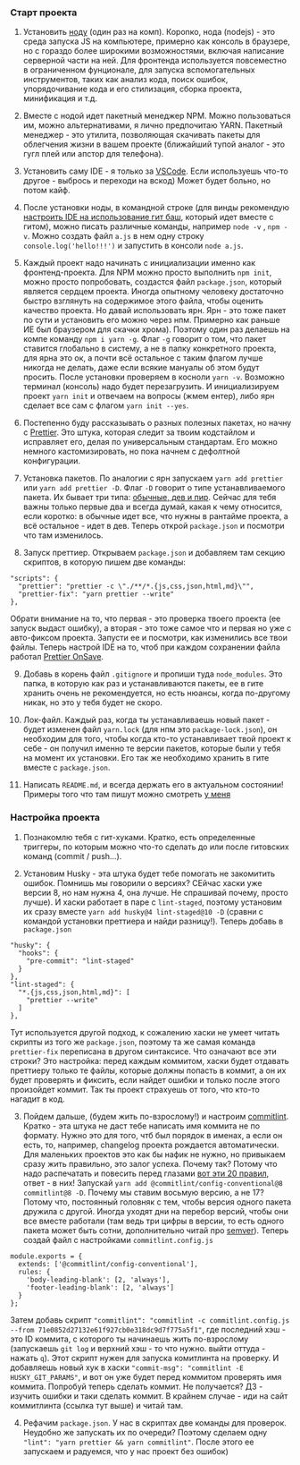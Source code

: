 ### Старт проекта

1. Установить [ноду](https://nodejs.org/en/download/) (один раз на комп). Короnко, нода (nodejs) - это среда запуска JS на компьютере, примерно как консоль в браузере, но с гораздо более широкими возможностями, включая написание серверной части на ней. Для фронтенда используется повсеместно в ограниченном фунционале, для запуска вспомогательных инструментов, таких как анализ кода, поиск ошибок, упорядочивание кода и его стилизация, сборка проекта, минификация и т.д.

2. Вместе с нодой идет пакетный менеджер NPM. Можно пользоваться им, можно альтернативами, я лично предпочитаю YARN. Пакетный менеджер - это утилита, позволяющая скачивать пакеты для облегчения жизни в вашем проекте (ближайший тупой аналог - это гугл плей или апстор для телефона).

3. Установить саму IDE - я только за [VSCode](https://code.visualstudio.com/download). Если используешь что-то другое - выбрось и переходи на вскод) Может будет больно, но потом кайф.

4. После установки ноды, в командной строке (для винды рекомендую [настроить IDE на использование гит баш](https://stackoverflow.com/questions/42606837/how-do-i-use-bash-on-windows-from-the-visual-studio-code-integrated-terminal), который идет вместе с гитом), можно писать различные команды, например `node -v` , `npm -v`. Можно создать файл `a.js` в нем одну строку `console.log('hello!!!')` и запустить в консоли `node a.js`.

5. Каждый проект надо начинать с инициализации именно как фронтенд-проекта. Для NPM можно просто выполнить `npm init`, можно просто попробовать, создастся файл `package.json`, который является сердцем проекта. Иногда опытному человеку достаточно быстро взглянуть на содержимое этого файла, чтобы оценить качество проекта. Но давай использовать ярн. Ярн - это тоже пакет по сути и установить его можно через нпм. Примерно как раньше ИЕ был браузером для скачки хрома). Поэтому один раз делаешь на компе команду `npm i yarn -g`. Флаг `-g` говорит о том, что пакет ставится глобально в систему, а не в папку конкретного проекта, для ярна это ок, а почти всё остальное с таким флагом лучше никогда не делать, даже если всякие мануалы об этом будут просить. После установки проверяем в косноли `yarn -v`. Возможно терминал (консоль) надо будет перезагрузить. И инициализируем проект `yarn init` и отвечаем на вопросы (жмем ентер), либо ярн сделает все сам с флагом `yarn init --yes`.

6. Постепенно буду рассказывать о разных полезных пакетах, но начну с [Prettier](https://prettier.io/). Это штука, которая следит за твоим кодстайлом и исправляет его, делая по универсальным стандартам. Его можно немного кастомизировать, но пока начнем с дефолтной конфигурации.

7. Установка пакетов. По аналогии с ярн запускаем `yarn add prettier` или `yarn add prettier -D`. Флаг `-D` говорит о типе устанавливаемого пакета. Их бывает три типа: [обычные, дев и пир](https://www.geeksforgeeks.org/difference-between-dependencies-devdependencies-and-peerdependencies/). Сейчас для тебя важны только первые два и всегда думай, какая к чему относится, если коротко: в обычные идет все, что нужны в рантайме проекта, а всё остальное - идет в дев. Теперь открой `package.json` и посмотри что там изменилось.

8. Запуск преттиер. Открываем `package.json` и добавляем там секцию скриптов, в которую пишем две команды:

```
"scripts": {
  "prettier": "prettier -c \"./**/*.{js,css,json,html,md}\"",
  "prettier-fix": "yarn prettier --write"
},
```

Обрати внимание на то, что первая - это проверка твоего проекта (ее запуск выдаст ошибку), а вторая - это тоже самое что и первая но уже с авто-фиксом проекта. Запусти ее и посмотри, как изменились все твои файлы. Теперь настрой IDE на то, чтоб при каждом сохранении файла работал [Prettier OnSave](https://www.robinwieruch.de/how-to-use-prettier-vscode/).

9. Добавь в корень файл `.gitignore` и пропиши туда `node_modules`. Это папка, в которую как раз и устанавливаются пакеты, ее в гите хранить очень не рекомендуется, но есть нюансы, когда по-другому никак, но это у тебя будет не скоро.

10. Лок-файл. Каждый раз, когда ты устанавливаешь новый пакет - будет изменен файл `yarn.lock` (для нпм это `package-lock.json`), он необходим для того, чтобы когда кто-то устанавливает твой проект к себе - он получил именно те версии пакетов, которые были у тебя на момент их установки. Его так же необходимо хранить в гите вместе с `package.json`.

11. Написать `README.md`, и всегда держать его в актуальном состоянии! Примеры того что там пишут можно смотреть [у меня](https://github.com/opty1712)

### Настройка проекта

1. Познакомлю тебя с гит-хуками. Кратко, есть определенные триггеры, по которым можно что-то сделать до или после гитовских команд (commit / push...).

2. Установим Husky - эта штука будет тебе помогать не закомитить ошибок. Помнишь мы говорили о версиях? СЕйчас хаски уже версии 8, но нам нужна 4, она лучше. Не спрашивай почему, просто лучше). И хаски работает в паре с `lint-staged`, поэтому установим их сразу вместе `yarn add husky@4 lint-staged@10 -D` (сравни с командой установки преттиера и найди разницу!).
   Теперь добавь в `package.json`

```
"husky": {
  "hooks": {
    "pre-commit": "lint-staged"
  }
},
"lint-staged": {
  "*.{js,css,json,html,md}": [
    "prettier --write"
  ]
},

```

Тут используется другой подход, к сожалению хаски не умеет читать скрипты из того же `package.json`, поэтому та же самая команда `prettier-fix` переписана в другом синтаксисе. Что означают все эти строки? Это настройка: перед каждым коммитом, хаски будет отдавать преттиеру только те файлы, которые должны попасть в коммит, а он их будет проверять и фиксить, если найдет ошибки и только после этого произойдет коммит. Так ты проект страхуешь от того, что кто-то нагадит в код.

3. Пойдем дальше, (будем жить по-взрослому!) и настроим [commitlint](https://github.com/conventional-changelog/commitlint). Кратко - эта штука не даст тебе написать имя коммита не по формату. Нужно это для того, чтб был порядок в именах, а если он есть, то, например, changelog проекта рождается автоматически. Для маленьких проектов это как бы нафик не нужно, но привыкаем сразу жить правильно, это залог успеха. Почему так? Потому что надо распечатать и повесить перед глазами [вот эти 20 правил](https://tyapk.ru/blog/post/the-zen-of-python), ответ - в них!
   Запускай `yarn add @commitlint/config-conventional@8 commitlint@8 -D`. Почему мы ставим восьмую версию, а не 17? Потому что, постоянный головняк с тем, чтобы версия одного пакета дружила с другой. Иногда уходят дни на перебор версий, чтобы они все вместе работали (там ведь три цифры в версии, то есть одного пакета может быть сотни, дополнительно читай про [semver](https://druki.ru/wiki/semver)). Теперь создай файл с настройками `commitlint.config.js`

```
module.exports = {
  extends: ['@commitlint/config-conventional'],
  rules: {
    'body-leading-blank': [2, 'always'],
    'footer-leading-blank': [2, 'always']
  }
};

```

Затем добавь скрипт `"commitlint": "commitlint -c commitlint.config.js --from 71e0852d27132e61f927cb0e318dc9d7f775a5f1"`, где последний хэш - это ID коммита, с которого ты начинаешь жить по-взрослому (запускаешь `git log` и верхний хэш - то что нужно. выйти оттуда - нажать `q`). Этот скрипт нужен для запуска комитлинта на проверку. И добавляешь новый хук в хаски `"commit-msg": "commitlint -E HUSKY_GIT_PARAMS"`, и вот он уже будет перед коммитом проверять имя коммита. Попробуй теперь сделать коммит. Не получается? ДЗ - изучить ошибки и таки сделать коммит. В крайнем случае - иди на сайт коммитлинта (ссылка тут выше) и читай там.

4. Рефачим `package.json`. У нас в скриптах две команды для проверок. Неудобно же запускать их по очереди? Поэтому сделаем одну `"lint": "yarn prettier && yarn commitlint"`. После этого ее запускаем и радуемся, что у нас проект без ошибок)
